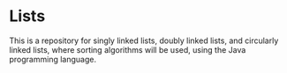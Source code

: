 # Lists
This is a repository for singly linked lists, doubly linked lists, and circularly linked lists, where sorting algorithms will be used, using the Java programming language.
